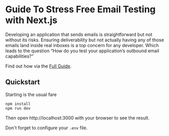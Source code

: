 # Guide To Stress Free Email Testing with Next.js

Developing an application that sends emails is straightforward but not without its risks. Ensuring deliverability but not actually having any of those emails land inside real inboxes is a top concern for any developer. Which leads to the question “How do you test your application’s outbound email capabilities?” 

Find out how via the [Full Guide](https://blog.mailsac.com/2022/07/26/guide-to-stress-free-email-testing-with-next-js).

## Quickstart

Starting is the usual fare
    
    npm install 
    npm run dev

Then open http://localhost:3000 with your browser to see the result.

Don't forget to configure your `.env` file.